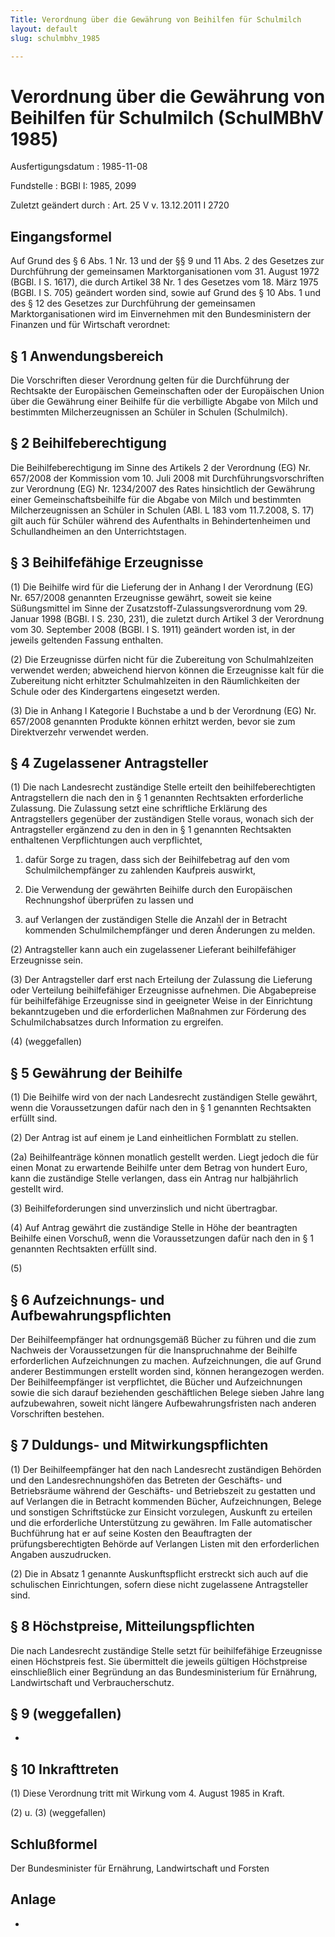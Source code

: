 ```yaml
---
Title: Verordnung über die Gewährung von Beihilfen für Schulmilch
layout: default
slug: schulmbhv_1985

---
```


# Verordnung über die Gewährung von Beihilfen für Schulmilch (SchulMBhV 1985)

Ausfertigungsdatum
:   1985-11-08

Fundstelle
:   BGBl I: 1985, 2099

Zuletzt geändert durch
:   Art. 25 V v. 13.12.2011 I 2720


## Eingangsformel

Auf Grund des § 6 Abs. 1 Nr. 13 und der §§ 9 und 11 Abs. 2 des
Gesetzes zur Durchführung der gemeinsamen Marktorganisationen vom 31.
August 1972 (BGBl. I S. 1617), die durch Artikel 38 Nr. 1 des Gesetzes
vom 18. März 1975 (BGBl. I S. 705) geändert worden sind, sowie auf
Grund des § 10 Abs. 1 und des § 12 des Gesetzes zur Durchführung der
gemeinsamen Marktorganisationen wird im Einvernehmen mit den
Bundesministern der Finanzen und für Wirtschaft verordnet:


## § 1 Anwendungsbereich

Die Vorschriften dieser Verordnung gelten für die Durchführung der
Rechtsakte der Europäischen Gemeinschaften oder der Europäischen Union
über die Gewährung einer Beihilfe für die verbilligte Abgabe von Milch
und bestimmten Milcherzeugnissen an Schüler in Schulen (Schulmilch).


## § 2 Beihilfeberechtigung

Die Beihilfeberechtigung im Sinne des Artikels 2 der Verordnung (EG)
Nr. 657/2008 der Kommission vom 10. Juli 2008 mit
Durchführungsvorschriften zur Verordnung (EG) Nr. 1234/2007 des Rates
hinsichtlich der Gewährung einer Gemeinschaftsbeihilfe für die Abgabe
von Milch und bestimmten Milcherzeugnissen an Schüler in Schulen (ABl.
L 183 vom 11.7.2008, S. 17) gilt auch für Schüler während des
Aufenthalts in Behindertenheimen und Schullandheimen an den
Unterrichtstagen.


## § 3 Beihilfefähige Erzeugnisse

(1) Die Beihilfe wird für die Lieferung der in Anhang I der Verordnung
(EG) Nr. 657/2008 genannten Erzeugnisse gewährt, soweit sie keine
Süßungsmittel im Sinne der Zusatzstoff-Zulassungsverordnung vom 29.
Januar 1998 (BGBl. I S. 230, 231), die zuletzt durch Artikel 3 der
Verordnung vom 30. September 2008 (BGBl. I S. 1911) geändert worden
ist, in der jeweils geltenden Fassung enthalten.

(2) Die Erzeugnisse dürfen nicht für die Zubereitung von
Schulmahlzeiten verwendet werden; abweichend hiervon können die
Erzeugnisse kalt für die Zubereitung nicht erhitzter Schulmahlzeiten
in den Räumlichkeiten der Schule oder des Kindergartens eingesetzt
werden.

(3) Die in Anhang I Kategorie I Buchstabe a und b der Verordnung (EG)
Nr. 657/2008 genannten Produkte können erhitzt werden, bevor sie zum
Direktverzehr verwendet werden.


## § 4 Zugelassener Antragsteller

(1) Die nach Landesrecht zuständige Stelle erteilt den
beihilfeberechtigten Antragstellern die nach den in § 1 genannten
Rechtsakten erforderliche Zulassung. Die Zulassung setzt eine
schriftliche Erklärung des Antragstellers gegenüber der zuständigen
Stelle voraus, wonach sich der Antragsteller ergänzend zu den in den
in § 1 genannten Rechtsakten enthaltenen Verpflichtungen auch
verpflichtet,

1.  dafür Sorge zu tragen, dass sich der Beihilfebetrag auf den vom
    Schulmilchempfänger zu zahlenden Kaufpreis auswirkt,


2.  Die Verwendung der gewährten Beihilfe durch den Europäischen
    Rechnungshof überprüfen zu lassen und


3.  auf Verlangen der zuständigen Stelle die Anzahl der in Betracht
    kommenden Schulmilchempfänger und deren Änderungen zu melden.




(2) Antragsteller kann auch ein zugelassener Lieferant beihilfefähiger
Erzeugnisse sein.

(3) Der Antragsteller darf erst nach Erteilung der Zulassung die
Lieferung oder Verteilung beihilfefähiger Erzeugnisse aufnehmen. Die
Abgabepreise für beihilfefähige Erzeugnisse sind in geeigneter Weise
in der Einrichtung bekanntzugeben und die erforderlichen Maßnahmen zur
Förderung des Schulmilchabsatzes durch Information zu ergreifen.

(4) (weggefallen)


## § 5 Gewährung der Beihilfe

(1) Die Beihilfe wird von der nach Landesrecht zuständigen Stelle
gewährt, wenn die Voraussetzungen dafür nach den in § 1 genannten
Rechtsakten erfüllt sind.

(2) Der Antrag ist auf einem je Land einheitlichen Formblatt zu
stellen.

(2a) Beihilfeanträge können monatlich gestellt werden. Liegt jedoch
die für einen Monat zu erwartende Beihilfe unter dem Betrag von
hundert Euro, kann die zuständige Stelle verlangen, dass ein Antrag
nur halbjährlich gestellt wird.

(3) Beihilfeforderungen sind unverzinslich und nicht übertragbar.

(4) Auf Antrag gewährt die zuständige Stelle in Höhe der beantragten
Beihilfe einen Vorschuß, wenn die Voraussetzungen dafür nach den in §
1 genannten Rechtsakten erfüllt sind.

(5)


## § 6 Aufzeichnungs- und Aufbewahrungspflichten

Der Beihilfeempfänger hat ordnungsgemäß Bücher zu führen und die zum
Nachweis der Voraussetzungen für die Inanspruchnahme der Beihilfe
erforderlichen Aufzeichnungen zu machen. Aufzeichnungen, die auf Grund
anderer Bestimmungen erstellt worden sind, können herangezogen werden.
Der Beihilfeempfänger ist verpflichtet, die Bücher und Aufzeichnungen
sowie die sich darauf beziehenden geschäftlichen Belege sieben Jahre
lang aufzubewahren, soweit nicht längere Aufbewahrungsfristen nach
anderen Vorschriften bestehen.


## § 7 Duldungs- und Mitwirkungspflichten

(1) Der Beihilfeempfänger hat den nach Landesrecht zuständigen
Behörden und den Landesrechnungshöfen das Betreten der Geschäfts- und
Betriebsräume während der Geschäfts- und Betriebszeit zu gestatten und
auf Verlangen die in Betracht kommenden Bücher, Aufzeichnungen, Belege
und sonstigen Schriftstücke zur Einsicht vorzulegen, Auskunft zu
erteilen und die erforderliche Unterstützung zu gewähren. Im Falle
automatischer Buchführung hat er auf seine Kosten den Beauftragten der
prüfungsberechtigten Behörde auf Verlangen Listen mit den
erforderlichen Angaben auszudrucken.

(2) Die in Absatz 1 genannte Auskunftspflicht erstreckt sich auch auf
die schulischen Einrichtungen, sofern diese nicht zugelassene
Antragsteller sind.


## § 8 Höchstpreise, Mitteilungspflichten

Die nach Landesrecht zuständige Stelle setzt für beihilfefähige
Erzeugnisse einen Höchstpreis fest. Sie übermittelt die jeweils
gültigen Höchstpreise einschließlich einer Begründung an das
Bundesministerium für Ernährung, Landwirtschaft und Verbraucherschutz.


## § 9 (weggefallen)

-


## § 10 Inkrafttreten

(1) Diese Verordnung tritt mit Wirkung vom 4. August 1985 in Kraft.

(2) u. (3) (weggefallen)


## Schlußformel

Der Bundesminister für Ernährung, Landwirtschaft und Forsten


## Anlage

-

